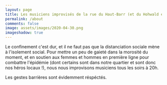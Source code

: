 ```yaml
---
layout: page
title: Les musiciens improvisés de la rue du Haut-Barr (et du Hohwald et du sorbier)
permalink: /about
comments: false
image: assets/images/2020-04-30.png
imageshadow: true
---
```


Le confinement c'est dur, et il ne faut pas que la distanciation sociale mène à l'isolement social.
Pour mettre un peu de gaieté dans la morosité du moment, et en soutien aux femmes et hommes en première ligne pour combattre l'épidémie (dont certains sont dans notre quartier et sont donc nos héros locaux !), nous nous improvisons musiciens tous les soirs à 20h.

Les gestes barrières sont évidemment réspéctés.
